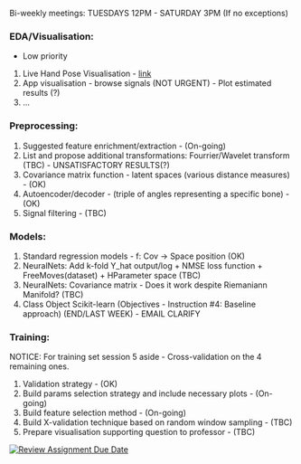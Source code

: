 


Bi-weekly meetings: TUESDAYS 12PM - SATURDAY 3PM (If no exceptions)


### EDA/Visualisation:

- Low priority

1. Live Hand Pose Visualisation - [link](https://github.com/cedricsimar/LiveHandPoseVisualisation)
2. App visualisation - browse signals (NOT URGENT) - Plot estimated results (?)
3. ...



### Preprocessing:

1. Suggested feature enrichment/extraction - (On-going)
2. List and propose additional transformations: Fourrier/Wavelet transform (TBC) - UNSATISFACTORY RESULTS(?)
3. Covariance matrix function - latent spaces (various distance measures) - (OK)
4. Autoencoder/decoder - (triple of angles representing a specific bone) - (OK)
5. Signal filtering - (TBC)

### Models:

1. Standard regression models - f: Cov -> Space position  (OK)
2. NeuralNets: Add k-fold Y_hat output/log + NMSE loss function + FreeMoves(dataset) + HParameter space (TBC)
3. NeuralNets: Covariance matrix - Does it work despite Riemaniann Manifold? (TBC)
4. Class Object Scikit-learn (Objectives - Instruction #4: Baseline approach) (END/LAST WEEK) - EMAIL CLARIFY


### Training:

NOTICE: For training set session 5 aside - Cross-validation on the 4 remaining ones.

1. Validation strategy - (OK)
2. Build params selection strategy and include necessary plots - (On-going)
3. Build feature selection method - (On-going)
4. Build X-validation technique based on random window sampling - (TBC)
5. Prepare visualisation supporting question to professor - (TBC)







[![Review Assignment Due Date](https://classroom.github.com/assets/deadline-readme-button-22041afd0340ce965d47ae6ef1cefeee28c7c493a6346c4f15d667ab976d596c.svg)](https://classroom.github.com/a/Ls0_XgHU)
